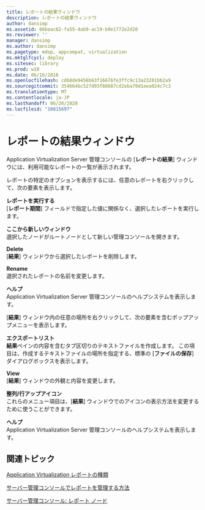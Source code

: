 ```yaml
---
title: レポートの結果ウィンドウ
description: レポートの結果ウィンドウ
author: dansimp
ms.assetid: 66beac62-fa55-4ab9-ac19-b9e1772e2d20
ms.reviewer: ''
manager: dansimp
ms.author: dansimp
ms.pagetype: mdop, appcompat, virtualization
ms.mktglfcycl: deploy
ms.sitesec: library
ms.prod: w10
ms.date: 06/16/2016
ms.openlocfilehash: cdb8de9456b63f16676fe3ffc9c13a23201bb2a9
ms.sourcegitcommit: 354664bc527d93f80687cd2eba70d1eea024c7c3
ms.translationtype: MT
ms.contentlocale: ja-JP
ms.lasthandoff: 06/26/2020
ms.locfileid: "10815697"
---
```

# レポートの結果ウィンドウ


Application Virtualization Server 管理コンソールの [**レポートの結果**] ウィンドウには、利用可能なレポートの一覧が表示されます。

レポートの特定のオプションを表示するには、任意のレポートを右クリックして、次の要素を表示します。

<a href="" id="run-report"></a>**レポートを実行する**  
[**レポート期間**] フィールドで指定した値に関係なく、選択したレポートを実行します。

<a href="" id="new-window-from-here"></a>**ここから新しいウィンドウ**  
選択したノードがルートノードとして新しい管理コンソールを開きます。

<a href="" id="delete"></a>**Delete**  
[**結果**] ウィンドウから選択したレポートを削除します。

<a href="" id="rename"></a>**Rename**  
選択されたレポートの名前を変更します。

<a href="" id="help"></a>**ヘルプ**  
Application Virtualization Server 管理コンソールのヘルプシステムを表示します。

[**結果**] ウィンドウ内の任意の場所を右クリックして、次の要素を含むポップアップメニューを表示します。

<a href="" id="export-list"></a>**エクスポートリスト**  
**結果**ペインの内容を含むタブ区切りのテキストファイルを作成します。 この項目は、作成するテキストファイルの場所を指定する、標準の [**ファイルの保存**] ダイアログボックスを表示します。

<a href="" id="view"></a>**View**  
[**結果**] ウィンドウの外観と内容を変更します。

<a href="" id="arrange-line-up-icons"></a>**整列/行アップアイコン**  
これらのメニュー項目は、[**結果**] ウィンドウでのアイコンの表示方法を変更するために使うことができます。

<a href="" id="help"></a>**ヘルプ**  
Application Virtualization Server 管理コンソールのヘルプシステムを表示します。

## 関連トピック


[Application Virtualization レポートの種類](application-virtualization-report-types.md)

[サーバー管理コンソールでレポートを管理する方法](how-to-manage-reports-in-the-server-management-console.md)

[サーバー管理コンソール: レポート ノード](server-management-console-reports-node.md)

 

 





